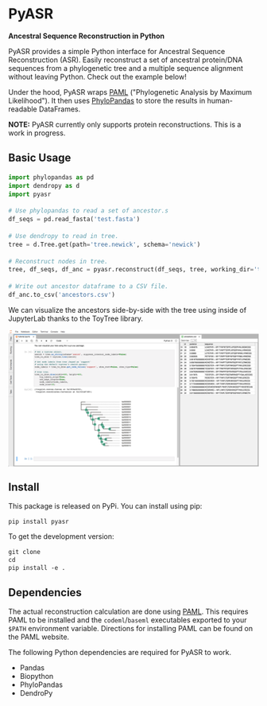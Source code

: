 # PyASR

**Ancestral Sequence Reconstruction in Python**

PyASR provides a simple Python interface for Ancestral Sequence Reconstruction (ASR). Easily reconstruct a set of ancestral protein/DNA sequences from a phylogenetic tree and a multiple sequence alignment without leaving Python. Check out the example below!

Under the hood, PyASR wraps [PAML](http://abacus.gene.ucl.ac.uk/software/paml.html) ("Phylogenetic Analysis by Maximum Likelihood"). It then uses [PhyloPandas](https://github.com/Zsailer/phylopandas) to store the results in human-readable DataFrames. 

**NOTE:** PyASR currently only supports protein reconstructions. This is a work in progress.

## Basic Usage

```python
import phylopandas as pd
import dendropy as d
import pyasr

# Use phylopandas to read a set of ancestor.s
df_seqs = pd.read_fasta('test.fasta')

# Use dendropy to read in tree.
tree = d.Tree.get(path='tree.newick', schema='newick')

# Reconstruct nodes in tree.
tree, df_seqs, df_anc = pyasr.reconstruct(df_seqs, tree, working_dir='test', alpha=1.235)

# Write out ancestor dataframe to a CSV file.
df_anc.to_csv('ancestors.csv')
```

We can visualize the ancestors side-by-side with the tree using inside of JupyterLab
thanks to the ToyTree library.

<img src="docs/jlab-example.png" align="middle">

## Install

This package is released on PyPi. You can install using pip:
```
pip install pyasr
```

To get the development version:
```
git clone 
cd 
pip install -e .
```

## Dependencies

The actual reconstruction calculation are done using [PAML](http://abacus.gene.ucl.ac.uk/software/paml.html). This requires PAML to be 
installed and the `codeml`/`baseml` executables exported to your `$PATH` environment variable. Directions for installing PAML can be found on the PAML website. 

The following Python dependencies are required for PyASR to work.

- Pandas
- Biopython
- PhyloPandas
- DendroPy
